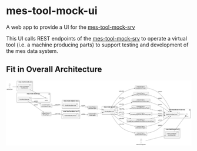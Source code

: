 # mes-tool-mock-ui

A web app to provide a UI for the [mes-tool-mock-srv](https://github.com/onouv/mes-tool-mock-srv.git)

This UI calls REST endpoints of the [mes-tool-mock-srv](https://github.com/onouv/mes-tool-mock-srv.git) to operate a virtual tool (i.e. a machine producing parts) to support testing and development of the mes data system.

## Fit in Overall Architecture 
![](doc/mes-deploy.png)
